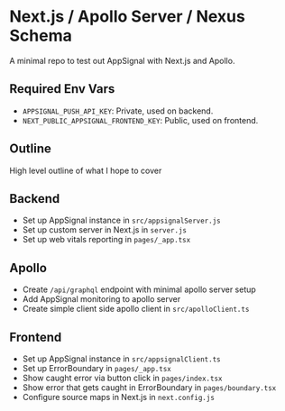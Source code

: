 # Next.js / Apollo Server / Nexus Schema

A minimal repo to test out AppSignal with Next.js and Apollo.

## Required Env Vars

- `APPSIGNAL_PUSH_API_KEY`: Private, used on backend.
- `NEXT_PUBLIC_APPSIGNAL_FRONTEND_KEY`: Public, used on frontend.

## Outline

High level outline of what I hope to cover

## Backend

- Set up AppSignal instance in `src/appsignalServer.js`
- Set up custom server in Next.js in `server.js`
- Set up web vitals reporting in `pages/_app.tsx`

## Apollo

- Create `/api/graphql` endpoint with minimal apollo server setup
- Add AppSignal monitoring to apollo server
- Create simple client side apollo client in `src/apolloClient.ts`

## Frontend

- Set up AppSignal instance in `src/appsignalClient.ts`
- Set up ErrorBoundary in `pages/_app.tsx`
- Show caught error via button click in `pages/index.tsx`
- Show error that gets caught in ErrorBoundary in `pages/boundary.tsx`
- Configure source maps in Next.js in `next.config.js`
